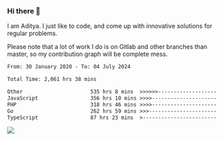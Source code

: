 ### Hi there 👋

I am Aditya. I just like to code, and come up with innovative solutions for regular problems.

Please note that a lot of work I do is on Gitlab and other branches than master, so my contribution graph will be complete mess.

<!--START_SECTION:waka-->

```txt
From: 30 January 2020 - To: 04 July 2024

Total Time: 2,061 hrs 38 mins

Other                      535 hrs 8 mins  >>>>>>-------------------   25.96 %
JavaScript                 356 hrs 10 mins >>>>---------------------   17.28 %
PHP                        318 hrs 46 mins >>>>---------------------   15.46 %
Go                         262 hrs 59 mins >>>----------------------   12.76 %
TypeScript                 87 hrs 23 mins  >------------------------   04.24 %
```

<!--END_SECTION:waka-->

![](https://komarev.com/ghpvc/?username=BrainBuzzer)
